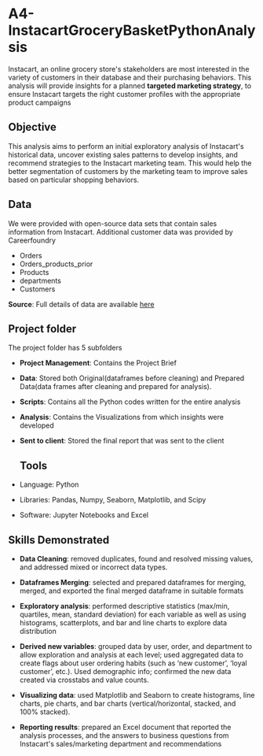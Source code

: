 # A4-InstacartGroceryBasketPythonAnalysis
Instacart, an online grocery store's stakeholders are most interested in the variety of customers in their database and their purchasing behaviors. This analysis will provide insights for a planned **targeted marketing strategy**, to ensure Instacart targets the right customer profiles with the appropriate product campaigns

## Objective
This analysis aims to perform an initial exploratory analysis of Instacart's historical data, uncover existing sales patterns to develop insights, and recommend strategies to the Instacart marketing team. This would help the better segmentation of customers by the marketing team to improve sales based on particular shopping behaviors.

## Data
We were provided with open-source data sets that contain sales information from Instacart. Additional customer data was provided by Careerfoundry

- Orders
- Orders_products_prior
- Products
- departments
- Customers

**Source**: Full details of data are available [here](www.instacart.com/datasets/grocery-shopping-2017)

## Project folder 
The project folder has 5 subfolders
- **Project Management**: Contains the Project Brief
- **Data**: Stored both Original(dataframes before cleaning) and Prepared Data(data frames after cleaning and prepared for analysis). 
- **Scripts**: Contains all the Python codes written for the entire analysis
- **Analysis**: Contains the Visualizations from which insights were developed
- **Sent to client**: Stored the final report that was sent to the client

  ## Tools
- Language: Python
- Libraries: Pandas, Numpy, Seaborn, Matplotlib, and Scipy
- Software: Jupyter Notebooks and Excel

## Skills Demonstrated
- **Data Cleaning**: removed duplicates, found and resolved missing values, and addressed mixed or incorrect data types.
  
- **Dataframes Merging**: selected and prepared dataframes for merging, merged, and exported the final merged dataframe in suitable formats
  
- **Exploratory analysis**: performed descriptive statistics (max/min, quartiles, mean, standard deviation) for each variable as well as using histograms, scatterplots, and bar and line charts to explore data distribution
  
- **Derived new variables**: grouped data by user, order, and department to allow exploration and analysis at each level; used aggregated data to create flags about user ordering habits (such as ‘new customer’, ‘loyal customer’, etc.). Used demographic info; confirmed the new data created via crosstabs and value counts.

- **Visualizing data**: used Matplotlib and Seaborn to create histograms, line charts, pie charts, and bar charts (vertical/horizontal, stacked, and 100% stacked).

- **Reporting results**: prepared an Excel document that reported the analysis processes, and the answers to business questions from Instacart's sales/marketing department and recommendations
